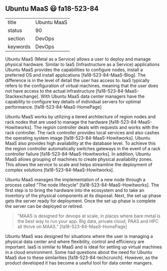 ## Ubuntu MaaS :smiley: fa18-523-84


|          |                 |
| -------- | --------------- |
| title    | Ubuntu MaaS     | 
| status   | 90              |
| section  | DevOps          |
| keywords | DevOps          |

Ubuntu MaaS (Metal as a Service) allows a user to deploy and manage
physical hardware.  Similar to IaaS (Infrastructure as a Service)
applications Ubuntu MaaS provides the capabilities to configure nodes,
install a preferred OS and install applications
[fa18-523-84-MaaS-Blog].  The difference is in the level of detail the
user has access to. IaaS typically refers to the configuration of
virtual machines, meaning that the user does not have access to the
actual infrastructure [fa18-523-84-MaaS-Stackexchange].  With Ubuntu
MaaS data center managers have the capability to configure key details
of individual servers for optimal
performance. [fa18-523-84-MaaS-HomePage]

Ubuntu MaaS works by utilizing a tiered architecture of region nodes
and rack nodes that are used to manage the hardware
[fa18-523-84-MaaS-Howitworks].  The region controller deals with
requests and works with the rack controller.  The rack controller
provides local services and also cashes the operating system image
[fa18-523-84-MaaS-Howitworks].  Ubuntu MaaS also provides high
availability at the database level.  To achieve this the region
controller automatically switches gateways in the event of a rack
controller failure [fa18-523-84-MaaS-Howitworks].  In addition, Ubuntu
MaaS allows grouping of machines to create physical availability
zones.  This allows the service to scale and helps streamline the
deployment of complex solutions [fa18-523-84-MaaS-Howitworks].

Ubuntu MaaS manages the implementation of a new node through a process
called "The node lifecycle" [fa18-523-84-MaaS-Howitworks].  The first
step is to bring the hardware into the ecosystem and to take an
inventory of the physical components at its disposal.  Next, the set
up phase gets the server ready for deployment.  Once the set up phase
is complete the server can be deployed or retired.

> "MAAS is designed for devops at scale, in places where bare metal is
  the best way to run your app. Big data, private cloud, PAAS and HPC
  all thrive on MAAS." [fa18-523-84-MaaS-HomePage]

Ubuntu MaaS was designed for situations where the user is managing a
physical data center and where flexibility, control and efficiency are
important.  IaaS is similar to MaaS and is ideal for setting up
virtual machines in a cloud environment.  Some had questions about the
need for Ubuntu MaaS due to these similarities
[fa18-523-84-techcrunch].  However, as the product developed it has
become a useful tool for data center mangers.
